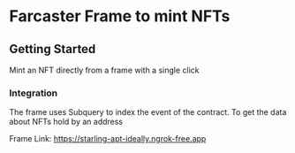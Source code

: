 # Farcaster Frame to mint NFTs

## Getting Started
Mint an NFT directly from a frame with a single click

### Integration
The frame uses Subquery to index the event of the contract. To get the data about NFTs hold by an address

Frame Link: https://starling-apt-ideally.ngrok-free.app
